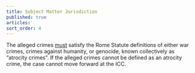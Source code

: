 ```yaml
---
title: Subject Matter Jurisdiction
published: true
articles:
sort_order: 4
---
```



The alleged crimes <u>must</u> satisfy the Rome Statute definitions of either war crimes, crimes against humanity, or genocide, known collectively as “atrocity crimes”. If the alleged crimes cannot be defined as an atrocity crime, the case cannot move forward at the ICC.
